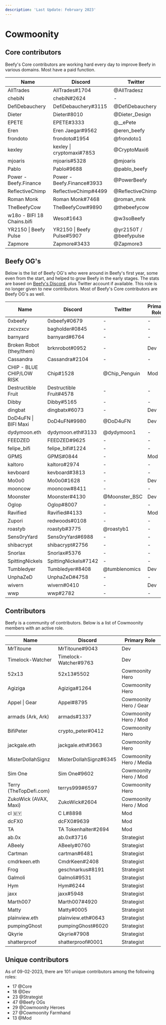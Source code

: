 ```yaml
---
description: 'Last Update: February 2023'
---
```


# Cowmoonity

## Core contributors

Beefy's Core contributors are working hard every day to improve Beefy in various domains. Most have a paid function.

| Name                       | Discord                    | Twitter                |
| -------------------------- | -------------------------- | ---------------------- |
| AllTrades                  | AllTrades#1704             | @AllTradesz            |
| chebiN                     | chebiN#2624                | -                      |
| DefiDebauchery             | DefiDebauchery#3115        | @DefiDebauchery        |
| Dieter                     | Dieter#8010                | @Dieter\_Design        |
| EPETE                      | EPETE#3333                 | @\_\_ePete             |
| Eren                       | Eren Jaegar#9562           | @eren\_beefy           |
| frondoto                   | frondoto#1954              | @frondoto1             |
| kexley                     | kexley \| cryptomaxi#7853  | @CryptoMaxi6           |
| mjoaris                    | mjoaris#5328               | @mjoaris               |
| Pablo                      | Pablo#9688                 | @pablo\_beefy          |
| Power - Beefy.Finance      | Power - Beefy.Finance#3933 | @PowerBeefy            |
| ReflectiveChimp            | ReflectiveChimp#4499       | @ReflectiveChimp       |
| Roman Monk                 | Roman Monk#7468            | @roman\_mnk            |
| TheBeefyCow                | TheBeefyCow#9890           | @thebeefycow           |
| w18o - BIFI 18 Chains.bifi | Weso#1643                  | @w3soBeefy             |
| YR2150 \| Beefy Pulse      | YR2150 \| Beefy Pulse#5907 | @yr2150T / @beefypulse |
| Zapmore                    | Zapmore#3433               | @Zapmore3              |

## Beefy OG's

Below is the list of Beefy OG's who were around in Beefy's first year, some even from the start, and helped to grow Beefy in the early stages. The stats are based on [Beefy's Discord](https://discord.gg/yq8wfHd), plus Twitter account if available. This role is no longer given to new contributors. Most of Beefy's Core contributors are Beefy OG's as well.

| Name                      | Discord                 | Twitter        | Primary Role |
| ------------------------- | ----------------------- | -------------- | ------------ |
| 0xbeefy                   | 0xbeefy#0679            | -              | -            |
| zxcvzxcv                  | bagholder#0845          | -              | -            |
| barnyard                  | barnyard#6764           | -              | -            |
| Broken Robot (they/them)  | brknrobot#0952          | -              | Dev          |
| Cassandra                 | Cassandra#2104          | -              | -            |
| CHIP - BLUE CHIP/LOW RISK | Chip#1528               | @Chip\_Penguin | Mod          |
| Destructible Fruit        | Destructible Fruit#4578 | -              | -            |
| Dibby                     | Dibby#5165              | -              | -            |
| dingbat                   | dingbatx#6073           | -              | Dev          |
| DoD4uFN \| BIFI Maxi      | DoD4uFN#9980            | @DoD4uFN       | Dev          |
| dydymoon.eth              | dydymoon.eth#3133       | @dydymoon1     | -            |
| FEEDZED                   | FEEDZED#9625            | -              | -            |
| felipe\_bifi              | felipe\_bifi#1224       | -              | -            |
| GPMS                      | GPMS#0844               | -              | Mod          |
| kaltoro                   | kaltoro#2974            | -              | -            |
| kevboard                  | kevboard#3813           | -              | -            |
| Mo0o0                     | Mo0o0#1628              | -              | Dev          |
| mooncow                   | mooncow#8411            | -              | -            |
| Moonster                  | Moonster#4130           | @Moonster\_BSC | Dev          |
| Oglop                     | Oglop#8007              | -              | -            |
| Ravified                  | Ravified#4133           | -              | Mod          |
| Zupori                    | redwoods#0108           | -              | -            |
| roastyb                   | roastyb#3775            | @roastyb1      | -            |
| Sens0ryYard               | Sens0ryYard#6988        | -              | -            |
| shibacrypt                | shibacrypt#2756         | -              | -            |
| Snorlax                   | Snorlax#5376            | -              | -            |
| SpittingNickels           | SpittingNickels#7142    | -              | -            |
| Tumbledyer                | Tumbledyer#8408         | @tumblenomics  | Dev          |
| UnphaZeD                  | UnphaZeD#4758           | -              | -            |
| wivern                    | wivern#0410             | -              | Dev          |
| wwp                       | wwp#2782                | -              | -            |

## Contributors

Beefy is a community of contributors. Below is a list of Cowmoonity members with an active role.

| Name                   | Discord                | Primary Role            |
| ---------------------- | ---------------------- | ----------------------- |
| MrTitoune              | MrTitoune#9043         | Dev                     |
| Timelock-Watcher       | Timelock-Watcher#9763  | Dev                     |
| 52x13                  | 52x13#5502             | Cowmoonity Hero         |
| Agiziga                | Agiziga#1264           | Cowmoonity Hero         |
| Appel \| Gear          | Appel#8795             | Cowmoonity Hero / Gear  |
| armads (Ark, Ark)      | armads#1337            | Cowmoonity Hero / Mod   |
| BifiPeter              | crypto\_peter#0412     | Cowmoonity Hero         |
| jackgale.eth           | jackgale.eth#3663      | Cowmoonity Hero         |
| MisterDollahSignz      | MisterDollahSignz#6345 | Cowmoonity Hero / Media |
| Sim One                | Sim One#9602           | Cowmoonity Hero / Mod   |
| Terry (TheTopDefi.com) | terrys999#6597         | Cowmoonity Hero         |
| ZukoWick (AVAX, Maxi)  | ZukoWick#2604          | Cowmoonity Hero / Mod   |
| cl 🇲🇾                | C L#8898               | Mod                     |
| dcFX0                  | dcFX0#9639             | Mod                     |
| TA                     | TA Tokenhalter#2694    | Mod                     |
| ab.0x                  | ab.0x#3716             | Strategist              |
| ABeely                 | ABeely#0760            | Strategist              |
| Cartman                | cartman#6481           | Strategist              |
| cmdrkeen.eth           | CmdrKeen#2408          | Strategist              |
| Frog                   | geschnarkus#8191       | Strategist              |
| Galmoli                | Galmoli#9531           | Strategist              |
| Hym                    | Hym#6244               | Strategist              |
| jaxx                   | jaxx#5948              | Strategist              |
| Marth007               | Marth007#4920          | Strategist              |
| Matty                  | Matty#0005             | Strategist              |
| plainview.eth          | plainview.eth#0643     | Strategist              |
| pumpingGhost           | pumpingGhost#6020      | Strategist              |
| Qkyrie                 | Qkyrie#7908            | Strategist              |
| shatterproof           | shatterproof#0001      | Strategist              |

## Unique contributors

As of 09-02-2023, there are 101 unique contributors among the following roles:

* 17 @Core
* 18 @Dev
* 23 @Strategist
* 47 @Beefy OGs
* 29 @Cowmoonity Heroes
* 27 @Cowmoonity Farmhand
* 13 @Mod
